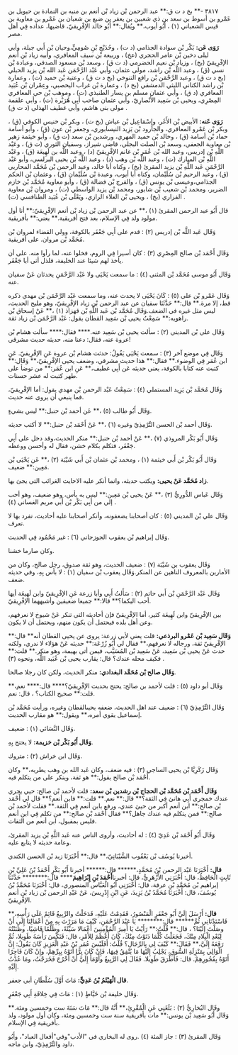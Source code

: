 ٣٨١٧ -** بخ د ت ق:** عبد الرحمن بْن زياد بْن أنعم بن منبه بن النمادة بن حيويل بن عَمْرو بن أسوط بن سعد بن ذي شعبين بن يعفر بن ضبع بن شعبان بن عَمْرو بن معاوية بن قيس الشعباني (١) ، أَبُو أيوب،** ويُقال:** أَبُو خالد الإفْرِيقيّ، قاضيها، عداده فِي أهل مصر.

**رَوَى عَن:** بَكْر بْن سوادة الجذامي (د ت) ، وحُدَيْجِ بْنِ صُومِيٍّ،وحيان بْن أَبي جبلة، وأبي ليلى دخين بْن عامر الحجري (عخ) ، وربيعة بْن سيف المعافري، وأبيه زياد بْن أنعم الإفْرِيقيّ (بخ) ، وزياد بْن نعيم الحضرمي (د ت ق) ، وسعد بْن مسعود الصدفي، وعبادة بْن نسي (ق) ، وعبد اللَّه بْن راشد، مولى عثمان، وأبي عَبْد الرَّحْمَن عَبد الله بْن يزيد الحبلي (بخ د ت ق) ، وعبد الرَّحْمَن بْن رافع التنوخي (بخ د ت ق) ، وعتبة بْن حميد (ت) ، وعمارة بْن راشد الكناني الليثي الدمشقي (بخ د) ، وعمارة بْن غراب اليحصبي، وعِمْران بْن عُبَيد المعافري (د ق) ، وأبي عثمان مسلم بن يسار الطنبذي (ت) ، وموهب بْن حي المعافري المِصْرِي، ويحيى بْن سَعِيد الأَنْصارِيّ، وأبي عثمان صاحب أَبِي هُرَيْرة (ت) ، وأبي علقمة مولى بني هاشم، وأبي غطيف الهذلي (د ت ق) .

**رَوَى عَنه:** الأبيض بْن الأَغَر، وإِسْمَاعِيل بْن عياش (بخ ت) ، وبكر بْن خنيس الكوفي (ق) ، وبكر بْن عَمْرو المعافري، والجارود بْن يَزِيد النيسابوري، وجعفر بْن عون (ق) ، وأبو أسامة حماد بْن أسامة (ق) ، وخالد بْن حميد المهري، ورشدين بْن سعد (ت ق) ، وأبو خيثمة زهير بْن معاوية الجعفي، وسعد بْن الصلت البجلي، قاضي شيراز، وسفيان الثوري (ت ق) ، وعَبْد اللَّهِ بْن إدريس، وعبد الله بْن عُمَر بْن غانم الإفْرِيقيّ (د) ، وعبد اللَّه بن لَهِيعَة (ق) ، وعَبْد اللَّهِ بْن المبارك (ت) ، وعبد اللَّه بْن وهب (د) ، وعبد اللَّه بْن يحيى البرلسي، وأبو عَبْد الرَّحْمَنِ عَبد اللَّهِ بْن يزيد المقرئ (بخ) ، وكناه أبا خالد، وعبد الرحمن بْن مُحَمَّد المحاربي (ق) ، وعبد الرحيم بْن سُلَيْمان، وكناه أبا أيوب، وعبدة بْن سُلَيْمان (ق) ، وعثمان بْن الحكم الجذامي،وعيسى بْن يونس (ق) ، والفرج بْن فضالة (ق) ، وأبو معاوية مُحَمَّد بْن خازم الضرير، ومحمد بْن شعيب بْن شابور، ومحمد بْن يزيد الواسطي (ت) ، ومروان بْن معاوية الفزاري (بخ) ، ويحيى بْن العلاء الرازي، ويَعْلَى بْن عُبَيد الطنافسي (ت) .

قال أَبُو عبد الرحمن المقرئ (١) ،** عن عبد الرحمن بْن زياد بْن أنعم الإفْرِيقيّ:** أنا أول مولود ولد فِي الإسلام، بعد فتح أفريقية.** يعني:** بأفريقية.

وَقَال عَبد اللَّه بْن إدريس (٢) : قدم على أَبِي جَعْفَر بالكوفة، وولي القضاء لمروان بْن مُحَمَّد بْن مروان. على أفريقية.

وَقَال أَحْمَد بْن صالح المِصْرِي (٣) : كان أسيرا فِي الروم، فخلوا عنه، لما رأوا منه. على أن يأخذ لهم شيئا عند الخليفة، فلذل أتى أبا جَعْفَر.

وَقَال أَبُو موسى مُحَمَّد بْن المثنى (٤) : ما سمعت يَحْيَى ولا عَبْد الرَّحْمَنِ يحدثان عَنْ سفيان عنه.

وَقَال عَمْرو بْن علي (٥) : كَانَ يَحْيَى لا يحدث عنه، وما سمعت عَبْد الرَّحْمَن بْن مهدي ذكره قط، إلا مرة.** قال:** حَدَّثَنَا سفيان عن عبد الرحمن بْن زياد الإفْرِيقيّ، وهو مليح الحديث، ليس مثل غيره في الضعف.وَقَال مُحَمَّد بْن عَبد اللَّهِ بْن قهزاذ (١) ،** عَنْ إسحاق بْن راهويه:** سَمِعْتُ يحيى بْن سَعِيد القطان يقول: عَبْد الرَّحْمَن بْن زياد ثقة.

وَقَال علي بْن المديني (٢) : سألت يحيى بْن سَعِيد عنه.**** فقال:**** سألت هشام بْن عروة عنه، فقال: دعنا منه، حديثه حديث مشرقي!

وَقَال فِي موضع آخر (٣) : سمعت يَحْيَى يَقُولُ: حدثت هشام بْن عروة عَنِ الإفْرِيقيّ. عَنِ ابن عُمَر فِي الوضوء.** فقال:** هذا حديث مشرقي، وضعف يحيى الإفْرِيقيّ،** وَقَال:** كتبت عنه كتابا بالكوفة، يعني حديثه عَن أَبِي غطيف،** عَنِ ابن عُمَر:** من توضأ على طهر كتبت له عشر حسنات.

وَقَال مُحَمَّد بْن يَزِيد المستملي (٤) : سَمِعْتُ عَبْد الرحمن بْن مهدي يقول: أما الإفْرِيقيّ، فما ينبغي أن يروى عنه حديث.

وَقَال أَبُو طالب (٥) ،** عَن أحمد بْن حنبل:** ليس بشيءٍ.

وَقَال أحمد بْن الحسن التِّرْمِذِيّ وغيره (٦) ،** عَنْ أَحْمَد بْن حنبل:** لا أكتب حديثه.

وَقَال أَبُو بَكْر المروذي (٧) ،** عَنْ أحمد بْن حنبل:** منكر الحديث،وقد دخل على أَبِي جَعْفَر، فتكلم بكلام خشن، فقال له وأحسن ووعظه.

وَقَال أَبُو بَكْر بْن أَبي خيثمة (١) ، ومحمد بْن عثمان بْن أَبي شَيْبَة (٢) ،** عَن يَحْيَى بْن مَعِين:** ضعيف.

**زاد مُحَمَّد عَنْ يحيى:** ويكتب حديثه، وانما أنكر عليه الاحايث الغرائب التي يجئ بها.

وَقَال عَباس الدُّورِيُّ (٣) ،** عَنْ يحيى بْن مَعِين:** ليس به بأس، وهو ضعيف، وهو أحب إلي من أَبِي بَكْر بْن أَبي مريم الغساني (٤) .

وَقَال علي بْن المديني (٥) : كان أصحابنا يضعفونه، وأنكر أصحابنا عليه أحاديث، تفرد بها لا تعرف.

وَقَال إبراهيم بْن يعقوب الجوزجاني (٦) : غير مَحْمُود فِي الحديث.

وكان صارما خشنا.

وَقَال يعقوب بن شَيْبَة (٧) : ضعيف الحديث، وهو ثقة صدوق، رجل صالح، وكان من الأمارين بالمعروف الناهين عن المنكر.وَقَال يعقوب بْن سفيان (١) : لا بأس بِهِ، وفي حديثه ضعف.

وَقَال عَبْد الرَّحْمَنِ بْن أَبي حاتم (٢) : سَأَلتُ أَبِي وأبا زرعة عَنِ الإفْرِيقيّ وابن لَهِيعَة أيها أحب اليكما؟** قالا:** جميعا ضعيفين وأشبههما الإفْرِيقيّ.

بين الإفْرِيقيّ وابن لَهِيعَة كثير، أما الإفْرِيقيّ فإن أحاديثه التي تنكر عَنْ شيوخ لا نعرفهم، وعن أهل بلده فيحتمل أن يكون منهم، ويحتمل أن لا يكون.

**وَقَال سَعِيد بْن عَمْرو البرذعي:** قلت يعني لأبي زرعة: يروى عن يحيى القطان أنه** قال:** الإفْرِيقيّ ثقة، ورجاله لا نعرفهم،** فقال لي أَبُو زُرْعَة:** حديثه عَنْ هؤلاء لا ندري، ولكنه حدث عَنْ يحيى بْن سَعِيد، عَنْ سَعِيد بْن المُسَيَّب، فيمن أتى بهيمة، وهو منكر.** قلت:** فكيف محله عندك؟ قال: يقارب يحيى بْن عُبَيد اللَّه، ونحوه (٣) .

**وَقَال صالح بْن مُحَمَّد البغدادي:** منكر الحديث، ولكن كان رجلا صالحا.

وَقَال أبو داود (٥) : قلت لأحمد بن صالح: يحتج بحديث الإفْرِيقيّ؟**** قال:**** نعم،** قلت:** صحيح الكتاب؟ ، قال: نعم.

وَقَال التِّرْمِذِيّ (٦) : ضعيف عند اهل الحديث، ضعفه يحيىالقطان وغيره، ورأيت مُحَمَّد بْن إسماعيل يقوي أمره،** ويقول:** هو مقارب الحديث.

وَقَال النَّسَائي (١) : ضعيف.

**وَقَال أَبُو بَكْر بْن خزيمة:** لا يحتج بِهِ.

وَقَال ابن خراش (٢) : متروك.

وَقَال زَكَرِيَّا بْن يحيى الساجي (٣) : فيه ضعف، وكان عَبد الله بن وهب يطريه،** وكان أَحْمَد بْن صالح يقول:** هو ثقة، وينكر على من يتكلم فيه.

**وَقَال أَحْمَد بْن مُحَمَّد بْن الحجاج بْن رشدين بْن سعد:** قلت لأحمد بْن صالح: حيي يجري عندك خمجرى أَبِي هانئ فِي الثقة؟** قال:** نعم.** قلت:** فابن أنعم؟** قال لي أَحْمَد بْن صالح:** ابن أنعم أكبر من حيئ عندي، ورفع بابن أنعم فِي الثقة.** فقلت لأحمد بْن صالح:** فمن يتكلم فيه عندك جاهل؟** فقال أَحْمَد بْن صالح:** من تكلم فِي ابن أنعم فليس بمقبول، ابن أنعم من الثقات.

وَقَال أَبُو أَحْمَد بْن عَدِيّ (٤) : له أحاديث، وأروى الناس عنه عَبد اللَّهِ بْن يزيد المقرئ، وعامة حديثه لا يتابع عليه.

أخبرنا يُوسُف بْن يَعْقُوب الشَّيْبَانِيّ،** قال:** أَخْبَرَنَا زيد بْن الحسن الكندي.

**قال:** أَخْبَرَنَا عَبْد الرحمن بْنُ مُحَمَّدٍ،****** قال:****** أخبرنا أَبُو بَكْرٍ أَحْمَدُ بْنُ عَلِيِّ بْنِ ثَابِتٍ الْحَافِظُ، قال: أَخْبَرَنِي الأَزْهَرِيُّ، قال: أخبرنا**أَحْمَدَ بْنِ إِبْرَاهِيمَ****** قال:******** حَدَّثَنَا إبراهيم بْن مُحَمَّدِ بْنِ عرفة، قال: أَخْبَرَنِي أَبُو الْعَبَّاس المنصوري، قال: أَخْبَرَنَا مُحَمَّدُ بْنُ يُوسُفَ، قال: أَخْبَرَنَا مُحَمَّدُ بْنُ يَزِيدَ، عَنِ ابْنِ إِدْرِيسَ، عَنْ عَبْدِ الرحمن بْن زياد بْن أنعم الإفْرِيقيّ.

**قال:** أَرْسَلَ إِلَيَّ أَبُو جَعْفَرٍ الْمَنْصُورُ، فَقَدِمْتُ عَلَيْهِ، فَدَخَلْتُ والرَّبِيعُ قَائِمٌ عَلَى رَأْسِهِ،** فَاسْتَدْنَانِي ثُمَّ****** قال:******** يَا عَبْدَ الرَّحْمَنِ، كَيْفَ مَا مَرَرْتَ بِهِ مِنْ أَعْمَالِنَا إِلَى أَنْ وصَلْتَ إِلَيْنَا؟ ، قال:** قُلْتُ:** رَأَيْتُ يَا أَمِيرَ الْمُؤْمِنِينَ أَعْمَالا سَيِّئَةً، وظُلْمًا فَاشِيًا، وظَنَنْتُهُ لِبُعْدِ الْبِلادِ مِنْكَ، فَجَعَلْتُ كُلَّمَا دَنَوْتُ مِنْكَ، كَانَ أَعْظَمَ لِلأَمْرِ، قال: فَنَكَّسَ رَأْسَهُ طَوِيلا، ثُمَّ رَفَعَهُ إِلَيَّ،** فَقَالَ:** كَيْفَ لِي بِالرِّجَالِ؟ قُلْتُ: أَفَلَيْسَ عُمَر بْنُ عَبْدِ الْعَزِيزِ كَانَ يَقُولُ: إِنَّ الْوَالِي بِمَنْزِلَةِ السُّوقِ، يَجْلِبُ إِلَيْهَا مَا يُنْفِقُ فِيهَا، فَإِنْ كَانَ بِرًّا أَتَوْهُ بِبِرِّهِمْ، وإِنْ كَانَ فَاجِرًا أَتَوْهُ بِفُجُورِهِمْ. قال: فَأَطْرَقَ طَوِيلا. فَقَالَ لِي الرَّبِيعُ وأَوْمَأَ إِلَيَّ أَنْ أَخْرُجَ فَخَرَجْتُ، ومَا عُدْتُ إِلَيْهِ.

**قال الْهَيْثَمُ بْنُ عَدِيٍّ:** مَاتَ أَوَّلَ سُلْطَانِ أبي جعفر.

وَقَال خليفة بْن خَيَّاطٍ (١) : مَاتَ فِي خِلافَةِ أَبِي جَعْفَرٍ.

وقَال البُخارِيُّ (٢) : بَلَغَنِي عَنِ الْمُقْرِئِ،** أَنَّهُ قال:** مَاتَ سَنَةَ ست وخمسين ومئة.** وَقَال أَبُو سَعِيد بْن يونس:** مات بأفريقية سنة ست وخمسين ومئة، وكان أول مولود، ولد بأفريقية فِي الإسلام.

وَقَال المقرئ (٣) : جاز المئة (٤) .روى له البخاري في "الأدب"وفي"أفعال العباد"، وأَبُو داود والتِّرْمِذِيّ، وابن ماجه.